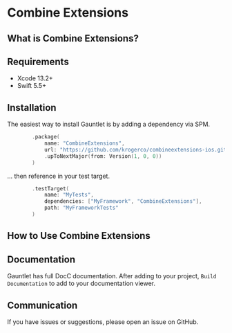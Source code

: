 # Combine Extensions

## What is Combine Extensions?


## Requirements

- Xcode 13.2+
- Swift 5.5+

## Installation

The easiest way to install Gauntlet is by adding a dependency via SPM.

```swift
        .package(
            name: "CombineExtensions",
            url: "https://github.com/krogerco/combineextensions-ios.git",
            .upToNextMajor(from: Version(1, 0, 0))
        )
```

… then reference in your test target.

```swift
        .testTarget(
            name: "MyTests",
            dependencies: ["MyFramework", "CombineExtensions"],
            path: "MyFrameworkTests"
        )
```

## How to Use Combine Extensions

## Documentation

Gauntlet has full DocC documentation. After adding to your project, `Build Documentation` to add to your documentation viewer.

## Communication

If you have issues or suggestions, please open an issue on GitHub.
